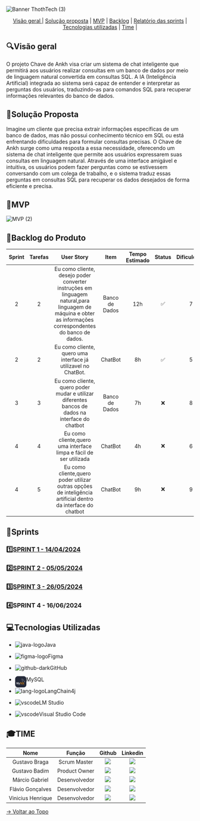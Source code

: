 
<span id="topo">
    
![Banner ThothTech (3)](https://github.com/gubasssss/ThothTech-2/assets/144804990/05bbc6e6-034a-4dd3-ab9c-1df604387ac7)

<p align="center">
    <a href="#visao"> Visão geral </a> | 
    <a href="#solucao">Solução proposta</a> |
    <a href="#mvp">MVP</a> |  
    <a href="#backlog">Backlog</a> | 
    <a href="#sprint">Relatório das sprints</a> | 
    <a href="#tecnologia">Tecnologias utilizadas</a> | 
    <a href="#time">Time</a> | 

 

    
</p>
<span id="visao">
    
<h2 aling="center"> 🔍Visão geral </h2>

   
 O projeto Chave de Ankh visa criar um sistema de chat inteligente que permitirá aos usuários realizar consultas em um banco de dados por meio de linguagem natural convertida em consultas SQL. A IA (Inteligência Artificial) integrada ao sistema será capaz de entender e interpretar as perguntas dos usuários, traduzindo-as para comandos SQL para recuperar informações relevantes do banco de dados.

 
<span id="solucao">
    
<h2 aling="center">🎯Solução Proposta </h2>

 Imagine um cliente que precisa extrair informações específicas de um banco de dados, mas não possui conhecimento técnico em SQL ou está enfrentando dificuldades para formular consultas precisas. O Chave de Ankh surge como uma resposta a essa necessidade, oferecendo um sistema de chat inteligente que permite aos usuários expressarem suas consultas em linguagem natural. Através de uma interface amigável e intuitiva, os usuários podem fazer perguntas como se estivessem conversando com um colega de trabalho, e o sistema traduz essas perguntas em consultas SQL para recuperar os dados desejados de forma eficiente e precisa.
<span id="mvp">
    
<h2 aling="center"> 🧩MVP </h2>

![MVP (2)](https://github.com/HenryBRG/ThothTech-2/assets/143751785/c12dbdce-ef3f-4600-94c9-9333d2096b03)


 

    
</p>
<span id="backlog">


<h2 aling="center">📃Backlog do Produto </h2>

| Sprint | Tarefas |  User Story   | Item |  Tempo Estimado   | Status   | Dificuldade | 
| :----: | :----: | :----: | :----: | :----: | :----: | :----: |
| 2 | 2 | Eu como cliente, desejo poder converter instruções em linguagem natural,para linguagem de máquina e obter as informações correspondentes do banco de dados. | Banco de Dados | 12h | :white_check_mark:| 7 |
| 2 | 2 | Eu como cliente, quero uma interface já utilizavel no ChatBot. | ChatBot | 8h | :white_check_mark:| 5 |
| 3 | 3 | Eu como cliente,	quero poder mudar e utilizar diferentes bancos de dados na interface do chatbot | Banco de Dados | 7h | ❌   | 8 |
| 4 | 4 | Eu como cliente,quero uma interface limpa e fácil de ser utilizada | ChatBot   | 4h | ❌  | 6 |
| 4 | 5 | Eu como cliente,quero poder utilizar outras opções de inteligência artificial dentro da interface do chatbot | ChatBot   | 9h| ❌          |9 |


<span id="sprint">
    
## 🧷Sprints


 
 ### <a href="./Relatórios/Sprint 1.md">1️⃣SPRINT 1 - 14/04/2024</a>

 ### <a href="./Relatórios/Sprint 2.md">2️⃣SPRINT 2 - 05/05/2024</a>

 ### <a href="./Relatórios/Sprint 3.md"> 3️⃣SPRINT 3 - 26/05/2024</a>

 ### 4️⃣SPRINT 4 - 16/06/2024</a>


<span id="tecnologia">
    
<h2 aling="center"> 💻Tecnologias Utilizadas</h2>



* <p>
      <img align="left" title="java-logo" height="30px" src="https://github.com/gubasssss/ThothTech-2/blob/main/Chave%20de%20Ankh/static/java-logo.png"/>
   Java 
 </p>

 * <p>
       <img align="left" title="figma-logo" height="30px" src="https://user-images.githubusercontent.com/76211125/227502784-c94d5e2d-2e39-449b-ba85-053b9106b979.png"/>  Figma 
 </p>

 * <p>
      <img align="left" title="github-dark" height="30px" src="https://user-images.githubusercontent.com/76211125/227561942-1503fb74-eb8e-41d1-936e-bf22bc2d70eb.png#gh-dark-mode-only"/>
     GitHub 
 </p>

 * <p>
    <img align="left" title="vscode" height="30px" src="https://github.com/tandpfun/skill-icons/raw/main/icons/MySQL-Dark.svg"/>
   MySQL 
 </p>

 * <p>
   <img align="left" title="lang-logo" height="30px" src="https://github.com/gubasssss/ThothTech-2/blob/main/Chave%20de%20Ankh/static/lang-logo.png"/>
   LangChain4j
 </p>

 * <p>
    <img align="left" title="vscode" height="30px" src="https://camo.githubusercontent.com/d1f8b9902e03d83c107b07a7194886dec1176f748afa6eeb425023ef0a4a6642/68747470733a2f2f6c6d73747564696f2e61692f6173736574732f616e64726f69642d6368726f6d652d353132783531322e706e67"/>
   LM Studio 
 </p>

 * <p>
   <img align="left" title="vscode" height="30px" src="https://user-images.githubusercontent.com/76211125/227505063-5839c5e0-9524-41ff-9d24-ce6cbaf217a6.png"/>
   Visual Studio Code 
 </p>
    
## 🎓TIME
<span id="time" width="100%" height="auto">


|      Nome      |    Função       |                            Github                             |                           Linkedin                           |
| :--------------: | :-----------: | :----------------------------------------------------------: | :----------------------------------------------------------: |
| Gustavo Braga  | Scrum Master  | [<img src="https://img.shields.io/badge/GitHub-100000?style=for-the-badge&logo=github&logoColor=white">](https://github.com/HenryBRG)| [<img src="https://img.shields.io/badge/LinkedIn-0077B5?style=for-the-badge&logo=linkedin&logoColor=white">](https://www.linkedin.com/in/gustavo-henrique-braga-b92544252/)|
|Gustavo Badim | Product Owner|[<img src="https://img.shields.io/badge/GitHub-100000?style=for-the-badge&logo=github&logoColor=white">](https://github.com/gubasssss) |[<img src="https://img.shields.io/badge/LinkedIn-0077B5?style=for-the-badge&logo=linkedin&logoColor=white">](https://www.linkedin.com/in/gustavo-badim-8538b7285)
|   Márcio Gabriel   | Desenvolvedor | [<img src="https://img.shields.io/badge/GitHub-100000?style=for-the-badge&logo=github&logoColor=white">](https://github.com/Porisso90) | [<img src="https://img.shields.io/badge/LinkedIn-0077B5?style=for-the-badge&logo=linkedin&logoColor=white">](https://www.linkedin.com/in/m%C3%A1rcio-gabriel-426b0527b/)|
|Flávio Gonçalves | Desenvolvedor |[<img src="https://img.shields.io/badge/GitHub-100000?style=for-the-badge&logo=github&logoColor=white">](https://github.com/flaviogcunha)|[<img src="https://img.shields.io/badge/LinkedIn-0077B5?style=for-the-badge&logo=linkedin&logoColor=white">](https://www.linkedin.com/in/flavio-gon%C3%A7alves-21aa91261/)|
| Vinicius Henrique| Desenvolvedor | [<img src="https://img.shields.io/badge/GitHub-100000?style=for-the-badge&logo=github&logoColor=white">](https://github.com/Subinoonibus) | [<img src="https://img.shields.io/badge/LinkedIn-0077B5?style=for-the-badge&logo=linkedin&logoColor=white">](https://www.linkedin.com/in/vin%C3%ADcius-henrique-souza-4085b1226/) |

  
<a href="#topo">→ Voltar ao Topo </a>
>






